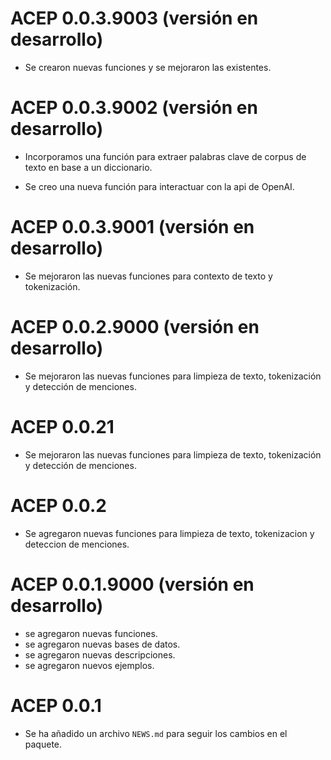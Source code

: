 # ACEP 0.0.3.9003 (versión en desarrollo)

* Se crearon nuevas funciones y se mejoraron las existentes.

# ACEP 0.0.3.9002 (versión en desarrollo)

* Incorporamos una función para extraer palabras clave de corpus de texto en base a un diccionario.

* Se creo una nueva función para interactuar con la api de OpenAI.

# ACEP 0.0.3.9001 (versión en desarrollo)

* Se mejoraron las nuevas funciones para contexto de texto y tokenización.

# ACEP 0.0.2.9000 (versión en desarrollo)

* Se mejoraron las nuevas funciones para limpieza de texto, tokenización y detección de menciones.

# ACEP 0.0.21

* Se mejoraron las nuevas funciones para limpieza de texto, tokenización y detección de menciones.

# ACEP 0.0.2

* Se agregaron nuevas funciones para limpieza de texto, tokenizacion y deteccion de menciones.

# ACEP 0.0.1.9000 (versión en desarrollo)

* se agregaron nuevas funciones.
* se agregaron nuevas bases de datos.
* se agregaron nuevas descripciones.
* se agregaron nuevos ejemplos.

# ACEP 0.0.1

* Se ha añadido un archivo `NEWS.md` para seguir los cambios en el paquete.
